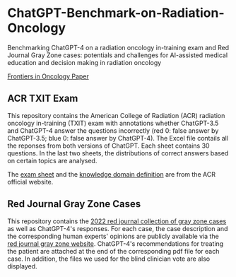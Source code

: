 # ChatGPT-Benchmark-on-Radiation-Oncology

Benchmarking ChatGPT-4 on a radiation oncology in-training exam and Red Journal Gray Zone cases: 
potentials and challenges for AI-assisted medical education and decision making in radiation oncology

[Frontiers in Oncology Paper](https://doi.org/10.3389/fonc.2023.1265024)

## ACR TXIT Exam

This repository contains the American College of Radiation (ACR) radiation oncology in-training (TXIT) exam with annotations whether ChatGPT-3.5 and ChatGPT-4 answer the questions incorrectly (red 0: false answer by ChatGPT-3.5; blue 0: false answer by ChatGPT-4). The Excel file contails all the reponses from both versions of ChatGPT. Each sheet contains 30 questions. In the last two sheets, the distributions of correct answers based on certain topics are analysed.

The [exam sheet](https://www.acr.org/-/media/ACR/Files/DXIT-TXIT/ACR-2021-TXIT-Exam---Assembled.pdf) and the [knowledge domain definition](https://www.acr.org/-/media/ACR/Files/DXIT-TXIT/ACR-TXIT---Table-of-Specifications.pdf) are from the ACR official website.

## Red Journal Gray Zone Cases
This repository contains the [2022 red journal collection of gray zone cases](https://www.redjournal.org/content/grayzone) as well as ChatGPT-4's responses. For each case, the case description and the corresponding human experts' opinions are publicly available via the [red journal gray zone website](https://www.redjournal.org/content/grayzone). ChatGPT-4's recommendations for treating the patient are attached at the end of the corresponding pdf file for each case.
In addition, the files we used for the blind clinician vote are also displayed.
